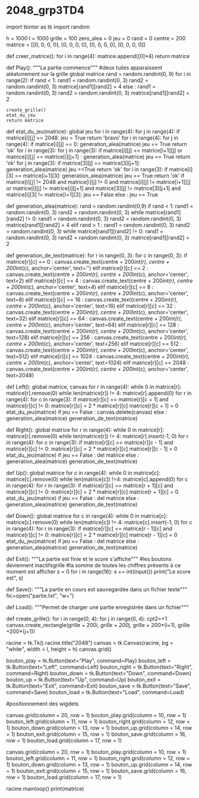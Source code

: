 # 2048_grp3TD4
import tkinter as tk 
import random

h = 1000
l = 1000
grille = 100
zero_alea = 0
jeu = 0
rand = 0
centre = 200
matrice = [[0, 0, 0, 0],
           [0, 0, 0, 0],
           [0, 0, 0, 0],
           [0, 0, 0, 0]]


def creer_matrice():
    for i in range(4):
        matrice.append([0]*4)
    return matrice


def Play():
    """La partie commence"""
    #deux tuiles apparaissent aléatoirement sur la grille
    global matrice
    rand = random.randint(0, 9)
    for i in range(2):
        if rand < 1:
            rand1 = random.randint(0, 3)
            rand2 = random.randint(0, 3)
            matrice[rand1][rand2] = 4
        else :
            rand1 = random.randint(0, 3)
            rand2 = random.randint(0, 3)
            matrice[rand1][rand2] = 2

    create_grille()
    etat_du_jeu
    return matrice



def etat_du_jeu(matrice):
    global jeu
    for i in range(4):
        for j in range(4):
            if matrice[i][j] == 2048:
                jeu = True
                return 'bravo'
    for i in range(4):
        for j in range(4):
            if matrice[i][j] == 0:
                generation_alea(matrice)
                jeu == True
                return 'ok'
    for i in range(3):
        for j in range(3):
            if matrice[i][j] == matrice[i+1][j] or matrice[i][j] == matrice[i][j+1] :
                generation_alea(matrice)
                jeu == True
                return 'ok'
    for j in range(3):
        if matrice[3][j] == matrice[3][j+1]:
            generation_alea(matrice)
            jeu ==True
            return 'ok'
    for i in range(3):
        if matrice[i][3] == matrice[i+1][3]:
            generation_alea(matrice)
            jeu == True
            return 'ok'
    if matrice[i][j] != 2048 and matrice[i][j] != 0 and matrice[i][j] != matrice[i+1][j] or matrice[i][j] != matrice[i][j+1] and matrice[3][j] != matrice[3][j+1] and matrice[i][3] != matrice[i+1][3]:
        jeu == False
    else : 
        jeu == True

def generation_alea(matrice):
    rand = random.randint(0,9)
    if rand < 1:
        rand1 = random.randint(0, 3)
        rand2 = random.randint(0, 3)
        while matrice[rand1][rand2] != 0:
            rand1 = random.randint(0, 3)
            rand2 = random.randint(0, 3)
        matrice[rand1][rand2] = 4
    elif rand > 1 :
        rand1 = random.randint(0, 3)
        rand2 = random.randint(0, 3)
        while matrice[rand1][rand2] != 0:
            rand1 = random.randint(0, 3)
            rand2 = random.randint(0, 3)
        matrice[rand1][rand2] = 2


def generation_de_text(matrice):
    for r in range(0, 3):
        for c in range(0, 3):
            if matrice[r][c] == 0 :
                canvas.create_text(centre + 200*int(r), centre + 200*int(c), anchor='center', text='')
            elif matrice[r][c] == 2 : 
                canvas.create_text(centre + 200*int(r), centre + 200*int(c), anchor='center', text=2)
            elif matrice[r][c] == 4 :
                canvas.create_text(centre + 200*int(r), centre + 200*int(c), anchor='center', text=4)
            elif matrice[r][c] == 8 :
                canvas.create_text(centre + 200*int(r), centre + 200*int(c), anchor='center', text=8)
            elif matrice[r][c] == 16 :
                canvas.create_text(centre + 200*int(r), centre + 200*int(c), anchor='center', text=16)
            elif matrice[r][c] == 32 :
                canvas.create_text(centre + 200*int(r), centre + 200*int(c), anchor='center', text=32)
            elif matrice[r][c] == 64 :
                canvas.create_text(centre + 200*int(r), centre + 200*int(c), anchor='center', text=64)
            elif matrice[r][c] == 128 :
                canvas.create_text(centre + 200*int(r), centre + 200*int(c), anchor='center', text=128)
            elif matrice[r][c] == 256 :
                canvas.create_text(centre + 200*int(r), centre + 200*int(c), anchor='center', text=256)
            elif matrice[r][c] == 512 :
                canvas.create_text(centre + 200*int(r), centre + 200*int(c), anchor='center', text=512)
            elif matrice[r][c] == 1024 :
                canvas.create_text(centre + 200*int(r), centre + 200*int(c), anchor='center', text=1024)
            elif matrice[r][c] == 2048 :
                canvas.create_text(centre + 200*int(r), centre + 200*int(c), anchor='center', text=2048)




def Left():
    global matrice, canvas
    for r in range(4):
        while 0 in matrice[r]:
            matrice[r].remove(0)
        while len(matrice[r]) != 4:
            matrice[r].append(0)
    for r in range(4):
        for c in range(3):
            if matrice[r][c] == matrice[r][c + 1] and matrice[r][c] != 0:
                matrice[r][c] = 2 * matrice[r][c]
                matrice[r][c + 1] = 0
    etat_du_jeu(matrice)
    if jeu == False :
        canvas.delete(canvas)
    else :
        generation_alea(matrice)
        generation_de_text(matrice)
        



def Right():
    global matrice
    for r in range(4):
        while 0 in matrice[r]:
            matrice[r].remove(0)
        while len(matrice[r]) != 4:
            matrice[r].insert(-1, 0)
    for r in range(4):
        for c in range(3):
            if matrice[r][c] == matrice[r][c - 1] and matrice[r][c] != 0:
                matrice[r][c] = 2 * matrice[r][c]
                matrice[r][c - 1] = 0
    etat_du_jeu(matrice)
    if jeu == False :
            del matrice
    else :
        generation_alea(matrice)
        generation_de_text(matrice)


def Up():
    global matrice
    for c in range(4):
        while 0 in matrice[c]:
            matrice[c].remove(0)
        while len(matrice[c]) !=4:
            matrice[c].append(0)
    for c in range(4):
        for r in range(3):
            if matrice[r][c] == matrice[r + 1][c] and matrice[r][c] != 0:
                matrice[r][c] = 2 * matrice[r][c]
                matrice[r + 1][c] = 0
    etat_du_jeu(matrice) 
    if jeu == False :
        del matrice
    else :
            generation_alea(matrice)
            generation_de_text(matrice)


def Down():
    global matrice
    for c in range(4): 
        while 0 in matrice[c]:
            matrice[c].remove(0)
        while len(matrice[c]) != 4:
            matrice[c].insert(-1, 0)
    for c in range(4):
        for r in range(3):
            if matrice[r][c] == matrice[r - 1][c] and matrice[r][c] != 0:
                matrice[r][c] = 2 * matrice[r][c]
                matrice[r - 1][c] = 0
    etat_du_jeu(matrice)
    if jeu == False :
        del matrice
    else :
        generation_alea(matrice)
        generation_de_text(matrice)


def Exit():
    """La partie est finie et le score s'affiche"""
    #les boutons deviennent inactifsgrille
    #la somme de toutes les chiffres présents à ce moment est afficher
    s = 0
    for i in range(16):
        s += int(input())
    print("Le score est", s)


def Save():
    """La partie en cours est sauvegardée dans un fichier texte"""
    fic=open("partie.txt", "w+")


def Load():
    """Permet de charger une partie enregistrée dans un fichier"""


def create_grille():
    for i in range(0, 4):
        for j in range(0, 4):
            cpt2=+1
            canvas.create_rectangle(grille + 200*i, grille + 200*j, grille + 200*(i+1), grille +200*(j+1))
            




racine = tk.Tk()
racine.title("2048")
canvas = tk.Canvas(racine, bg = "white", width = l, height = h)
canvas.grid()

bouton_play = tk.Button(text="Play", command=Play)
bouton_left = tk.Button(text="Left", command=Left)
bouton_right = tk.Button(text="Right", command=Right)
bouton_down = tk.Button(text="Down", command=Down)
bouton_up = tk.Button(text="Up", command=Up)
bouton_exit = tk.Button(text="Exit", command=Exit)
bouton_save = tk.Button(text="Save", command=Save)
bouton_load = tk.Button(text="Load", command=Load)

#positionnement des wigdets

canvas.grid(column = 20, row = 1)
bouton_play.grid(column = 10, row = 1)
bouton_left.grid(column = 11, row = 1)
bouton_right.grid(column = 12, row = 1)
bouton_down.grid(column = 13, row = 1)
bouton_up.grid(column = 14, row = 1)
bouton_exit.grid(column = 15, row = 1)
bouton_save.grid(column = 16, row = 1)
bouton_load.grid(column = 17, row = 1)


canvas.grid(column = 20, row = 1)
bouton_play.grid(column = 10, row = 1)
bouton_left.grid(column = 11, row = 1)
bouton_right.grid(column = 12, row = 1)
bouton_down.grid(column = 13, row = 1)
bouton_up.grid(column = 14, row = 1)
bouton_exit.grid(column = 15, row = 1)
bouton_save.grid(column = 16, row = 1)
bouton_load.grid(column = 17, row = 1)


racine.mainloop()
print(matrice)
